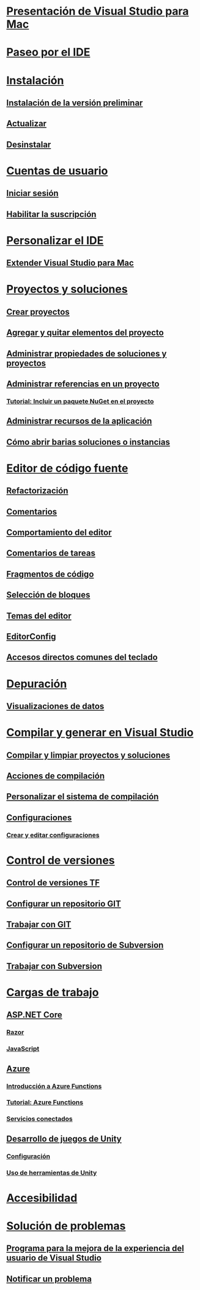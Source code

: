 # [Presentación de Visual Studio para Mac](index.md)
# [Paseo por el IDE](ide-tour.md)

# [Instalación](installation.md)
## [Instalación de la versión preliminar](install-preview.md)
## [Actualizar](update.md)
## [Desinstalar](uninstall.md)

# [Cuentas de usuario](user-accounts.md)
## [Iniciar sesión](signing-in.md)
## [Habilitar la suscripción](activation.md)

# [Personalizar el IDE](customizing-the-ide.md)
## [Extender Visual Studio para Mac](extending-visual-studio-mac.md)


# [Proyectos y soluciones](projects-and-solutions.md)
## [Crear proyectos](create-new-projects.md)
## [Agregar y quitar elementos del proyecto](add-and-remove-project-items.md)
## [Administrar propiedades de soluciones y proyectos](managing-solutions-and-project-properties.md)
## [Administrar referencias en un proyecto](managing-references-in-a-project.md)
### [Tutorial: Incluir un paquete NuGet en el proyecto](nuget-walkthrough.md)
## [Administrar recursos de la aplicación](managing-app-resources.md)
## [Cómo abrir barias soluciones o instancias](open-multiple-solutions.md)

# [Editor de código fuente](source-editor.md)
## [Refactorización](refactoring.md)
## [Comentarios](comments.md)
## [Comportamiento del editor](editor-behavior.md)
## [Comentarios de tareas](task-comments.md)
## [Fragmentos de código](snippets.md)
## [Selección de bloques](block-selection.md)
## [Temas del editor](editor-themes.md)
## [EditorConfig](editorconfig.md)
## [Accesos directos comunes del teclado](keyboard-shortcuts.md)

# [Depuración](debugging.md)
## [Visualizaciones de datos](data-visualizations.md)

# [Compilar y generar en Visual Studio](compiling-and-building.md)
## [Compilar y limpiar proyectos y soluciones](building-and-cleaning-projects-and-solutions.md)
## [Acciones de compilación](build-actions.md)
## [Personalizar el sistema de compilación](customizing-build-system.md)
## [Configuraciones](configurations.md)
### [Crear y editar configuraciones](create-and-edit-configurations.md)

# [Control de versiones](version-control.md)
## [Control de versiones TF](tf-version-control.md)
## [Configurar un repositorio GIT](set-up-git-repository.md)
## [Trabajar con GIT](working-with-git.md)
## [Configurar un repositorio de Subversion](set-up-subversion-repository.md)
## [Trabajar con Subversion](working-with-subversion.md)

# [Cargas de trabajo](workloads.md)
## [ASP.NET Core](asp-net-core.md)
### [Razor](razor.md)
### [JavaScript](javascript.md)
## [Azure](azure-workload.md)
### [Introducción a Azure Functions](azure-functions.md)
### [Tutorial: Azure Functions](azure-functions-lab.md)
### [Servicios conectados](connected-services.md)
## [Desarrollo de juegos de Unity](unity-tools.md)
### [Configuración](setup-vsmac-tools-unity.md)
### [Uso de herramientas de Unity](using-vsmac-tools-unity.md)

# [Accesibilidad](accessibility.md)

# [Solución de problemas](troubleshooting.md)
## [Programa para la mejora de la experiencia del usuario de Visual Studio](visual-studio-experience-improvement-program.md)
## [Notificar un problema](report-a-problem.md)
